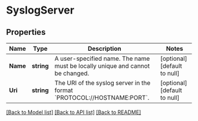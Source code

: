 # SyslogServer

## Properties
Name | Type | Description | Notes
------------ | ------------- | ------------- | -------------
**Name** | **string** | A user-specified name. The name must be locally unique and cannot be changed. | [optional] [default to null]
**Uri** | **string** | The URI of the syslog server in the format &#x60;PROTOCOL://HOSTNAME:PORT&#x60;. | [optional] [default to null]

[[Back to Model list]](../README.md#documentation-for-models) [[Back to API list]](../README.md#documentation-for-api-endpoints) [[Back to README]](../README.md)

